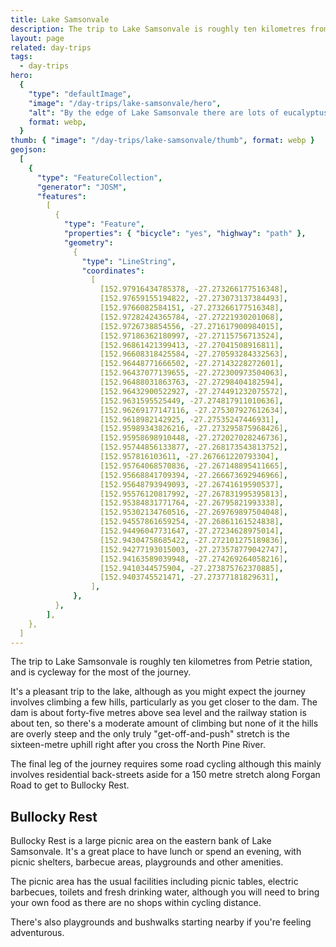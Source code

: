 ```yaml
---
title: Lake Samsonvale
description: The trip to Lake Samsonvale is roughly ten kilometres from Petrie station, and is cycleway for the most of the journey.
layout: page
related: day-trips
tags:
  - day-trips
hero:
  {
    "type": "defaultImage",
    "image": "/day-trips/lake-samsonvale/hero",
    "alt": "By the edge of Lake Samsonvale there are lots of eucalyptus trees and picnic tables.",
    format: webp,
  }
thumb: { "image": "/day-trips/lake-samsonvale/thumb", format: webp }
geojson:
  [
    {
      "type": "FeatureCollection",
      "generator": "JOSM",
      "features":
        [
          {
            "type": "Feature",
            "properties": { "bicycle": "yes", "highway": "path" },
            "geometry":
              {
                "type": "LineString",
                "coordinates":
                  [
                    [152.97916434785378, -27.273266177516348],
                    [152.97659155194822, -27.273073137384493],
                    [152.9766082584151, -27.273266177516348],
                    [152.97282424365784, -27.27221930201068],
                    [152.9726738854556, -27.271617900984015],
                    [152.97186362180997, -27.27115756713524],
                    [152.96861421399413, -27.27041508916811],
                    [152.96608318425584, -27.270593284332563],
                    [152.96448771666502, -27.27143228272601],
                    [152.96437077139655, -27.272300973504063],
                    [152.96488031863763, -27.27298404182594],
                    [152.96432900522927, -27.274491232075572],
                    [152.9631595525449, -27.274817911010636],
                    [152.96269177147116, -27.275307927612634],
                    [152.9618982142925, -27.27535247446931],
                    [152.95989343826216, -27.273295875968426],
                    [152.95958698910448, -27.272027028246736],
                    [152.95744856133877, -27.268173543813752],
                    [152.957816103611, -27.267661220793304],
                    [152.95764068570836, -27.267148895411665],
                    [152.95668841709394, -27.266673692946966],
                    [152.95648793949093, -27.26741619590537],
                    [152.95576120817992, -27.267831995395813],
                    [152.95384831771764, -27.26795821993338],
                    [152.95302134760516, -27.269769897504048],
                    [152.94557861659254, -27.26861161524838],
                    [152.94496047731647, -27.27234628975014],
                    [152.94304758685422, -27.272101275189836],
                    [152.94277193015003, -27.273578779042747],
                    [152.94163589039948, -27.274269264058216],
                    [152.9410344575904, -27.273875762370885],
                    [152.9403745521471, -27.27377181829631],
                  ],
              },
          },
        ],
    },
  ]
---
```


The trip to Lake Samsonvale is roughly ten kilometres from Petrie station, and is cycleway for the most of the journey.

It's a pleasant trip to the lake, although as you might expect the journey involves climbing a few hills, particularly as you get closer to the dam. The dam is about forty-five metres above sea level and the railway station is about ten, so there's a moderate amount of climbing but none of it the hills are overly steep and the only truly "get-off-and-push" stretch is the sixteen-metre uphill right after you cross the North Pine River.

The final leg of the journey requires some road cycling although this mainly involves residential back-streets aside for a 150 metre stretch along Forgan Road to get to Bullocky Rest.

## Bullocky Rest

Bullocky Rest is a large picnic area on the eastern bank of Lake Samsonvale. It's a great place to have lunch or spend an evening, with picnic shelters, barbecue areas, playgrounds and other amenities.

The picnic area has the usual facilities including picnic tables, electric barbecues, toilets and fresh drinking water, although you will need to bring your own food as there are no shops within cycling distance.

There's also playgrounds and bushwalks starting nearby if you're feeling adventurous.
